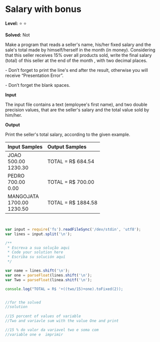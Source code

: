 # Salary with bonus 

**Level:** :star: :star:

**Solved:** Not 


<p>
Make a program that reads a seller's name, his/her fixed salary and the sale's total made by himself/herself in the month (in money). Considering that this seller receives 15% over all products sold, write the final salary (total) of this seller at the end of the month , with two decimal places.
</p>

<p>
- Don’t forget to print the line's end after the result, otherwise you will receive “Presentation Error”.</p>

<p>
- Don’t forget the blank spaces.</p>


**Input** 

<p>
The input file contains a text (employee's first name), and two double precision values, that are the seller's salary and the total value sold by him/her.
</p>


**Output**

<p>
Print the seller's total salary, according to the given example.
</p>


| Input Samples | 	Output Samples |
|:--|:--|
| JOAO <br> 500.00 <br> 1230.30 |TOTAL = R$ 684.54
| PEDRO <br> 700.00 <br> 0.00 |TOTAL = R$ 700.00 |
| MANGOJATA <br >1700.00 <br>1230.50 |TOTAL = R$ 1884.58 |

```javascript 


var input = require('fs').readFileSync('/dev/stdin', 'utf8');
var lines = input.split('\n');

/**
 * Escreva a sua solução aqui
 * Code your solution here
 * Escriba su solución aquí
 */

var name = lines.shift('\n');
var one = parseFloat(lines.shift('\n');
var Two = parseFloat(linea.shitf('\n');

console.log("TOTAL = R$ '+((two/15)+one).toFixed(2));


//for the solved 
//solution
 
//15 porcent of values of variable 
//Two and variavle sum with the value One and print 

//15 % do valor da variavel two e soma com      
//variable one e  imprimir 


```